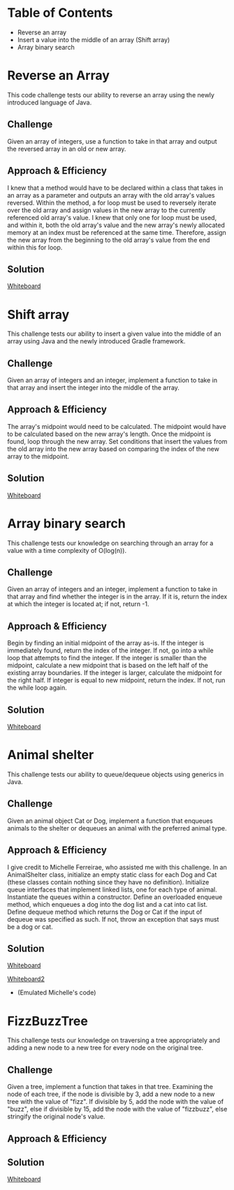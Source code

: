 # Table of Contents
- Reverse an array
- Insert a value into the middle of an array (Shift array)
- Array binary search

# Reverse an Array
This code challenge tests our ability to reverse an array using the newly introduced language of Java. 

## Challenge
Given an array of integers, use a function to take in that array and output the reversed array in an old or new array. 

## Approach & Efficiency
I knew that a method would have to be declared within a class that takes in an array as a parameter and outputs an array with the old array's values reversed. Within the method, a for loop must be used to reversely iterate over the old array and assign values in the new array to the currently referenced old array's value. I knew that only one for loop must be used, and within it, both the old array's value and the new array's newly allocated memory at an index must be referenced at the same time. Therefore, assign the new array from the beginning to the old array's value from the end within this for loop. 

## Solution
[Whiteboard](./assets/arrayreverse.jpg)

# Shift array
This challenge tests our ability to insert a given value into the middle of an array using Java and the newly introduced Gradle framework. 

## Challenge
Given an array of integers and an integer, implement a function to take in that array and insert the integer into the middle of the array. 

## Approach & Efficiency
The array's midpoint would need to be calculated. The midpoint would have to be calculated based on the new array's length. Once the midpoint is found, loop through the new array. Set conditions that insert the values from the old array into the new array based on comparing the index of the new array to the midpoint. 

## Solution
[Whiteboard](./assets/array-shift.jpg)

# Array binary search
This challenge tests our knowledge on searching through an array for a value with a time complexity of O(log(n)). 

## Challenge
Given an array of integers and an integer, implement a function to take in that array and find whether the integer is in the array. If it is, return the index at which the integer is located at; if not, return -1. 

## Approach & Efficiency
Begin by finding an initial midpoint of the array as-is. If the integer is immediately found, return the index of the integer. If not, go into a while loop that attempts to find the integer. If the integer is smaller than the midpoint, calculate a new midpoint that is based on the left half of the existing array boundaries. If the integer is larger, calculate the midpoint for the right half. If integer is equal to new midpoint, return the index. If not, run the while loop again. 

## Solution
[Whiteboard](./assets/array-binary-search.jpg)

# Animal shelter
This challenge tests our ability to queue/dequeue objects using generics in Java. 

## Challenge
Given an animal object Cat or Dog, implement a function that enqueues animals to the shelter or dequeues an animal with the preferred animal type. 

## Approach & Efficiency
I give credit to Michelle Ferreirae, who assisted me with this challenge. In an AnimalShelter class, initialize an empty static class for each Dog and Cat (these classes contain nothing since they have no definition). Initialize queue interfaces that implement linked lists, one for each type of animal. Instantiate the queues within a constructor. Define an overloaded enqueue method, which enqueues a dog into the dog list and a cat into cat list. Define dequeue method which returns the Dog or Cat if the input of dequeue was specified as such. If not, throw an exception that says must be a dog or cat. 

## Solution
[Whiteboard](./assets/fifo-animal-shelter.jpg)

[Whiteboard2](./assets/fifo-animal-shelter2.jpg)
- (Emulated Michelle's code)

# FizzBuzzTree
This challenge tests our knowledge on traversing a tree appropriately and adding a new node to a new tree for every node on the original tree.

## Challenge
Given a tree, implement a function that takes in that tree. Examining the node of each tree, if the node is divisible by 3, add a new node to a new tree with the value of "fizz". If divisible by 5, add the node with the value of "buzz", else if divisible by 15, add the node with the value of "fizzbuzz", else stringify the original node's value. 

## Approach & Efficiency

## Solution
[Whiteboard](./assets/fizzbuzz-tree.jpg)
